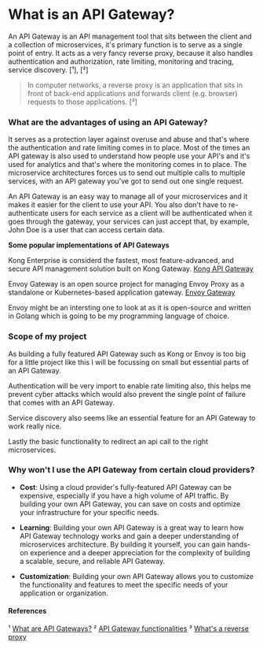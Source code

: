 # What is an API Gateway?

An API Gateway is an API management tool that sits between the client and a collection of microservices, it's primary function is to serve as a single point of entry. It acts as a very fancy reverse proxy, because it also handles authentication and authorization, rate limiting, monitoring and tracing, service discovery. [¹], [²]

> In computer networks, a reverse proxy is an application that sits in front of back-end applications and forwards client (e.g. browser) requests to those applications. [³]

### What are the advantages of using an API Gateway?

It serves as a protection layer against overuse and abuse and that's where the authentication and rate limiting comes in to place.
Most of the times an API gateway is also used to understand how people use your API's and it's used for analytics and that's where the monitoring comes in to place.
The microservice architectures forces us to send out multiple calls to multiple services, with an API gateway you've got to send out one single request.

An API Gateway is an easy way to manage all of your microservices and it makes it easier for the client to use your API. You also don't have to re-authenticate users for each service as a client will be authenticated when it goes through the gateway, your services can just accept that, by example, John Doe is a user that can access certain data.

**Some popular implementations of API Gateways**

Kong Enterprise is considerd the fastest, most feature-advanced, and secure API management solution built on Kong Gateway. [Kong API Gateway](https://konghq.com/products/kong-gateway)

Envoy Gateway is an open source project for managing Envoy Proxy as a standalone or Kubernetes-based application gateway. [Envoy Gateway](https://github.com/envoyproxy/gateway)

Envoy might be an intersting one to look at as it is open-source and written in Golang which is going to be my programming language of choice.

### Scope of my project

As building a fully featured API Gateway such as Kong or Envoy is too big for a little project like this I will be focussing on small but essential parts of an API Gateway.

Authentication will be very import to enable rate limiting also, this helps me prevent cyber attacks which would also prevent the single point of failure that comes with an API Gateway.

Service discovery also seems like an essential feature for an API Gateway to work really nice.

Lastly the basic functionality to redirect an api call to the right microservices.

### Why won't I use the API Gateway from certain cloud providers?

- **Cost**: Using a cloud provider's fully-featured API Gateway can be expensive, especially if you have a high volume of API traffic. By building your own API Gateway, you can save on costs and optimize your infrastructure for your specific needs.

- **Learning**: Building your own API Gateway is a great way to learn how API Gateway technology works and gain a deeper understanding of microservices architecture. By building it yourself, you can gain hands-on experience and a deeper appreciation for the complexity of building a scalable, secure, and reliable API Gateway.

- **Customization**: Building your own API Gateway allows you to customize the functionality and features to meet the specific needs of your application or organization.

#### References

¹ [What are API Gateways?](https://www.redhat.com/en/topics/api/what-does-an-api-gateway-do#:~:text=An%20API%20gateway%20is,return%20the%20appropriate%20result.)
² [API Gateway functionalities](https://www.solo.io/topics/api-gateway/api-gateway-security/#:~:text=The%20primary%20function%20of%20an%20API%20gateway%20is%20to%20serve%20as%20the%20single%20entry%20point%20for%20all%20data%2C%20applications%2C%20and%20services)
³ [What's a reverse proxy](<https://en.wikipedia.org/wiki/Reverse_proxy#:~:text=In%20computer%20networks%2C%20a%20reverse%20proxy%20is%20an%20application%20that%20sits%20in%20front%20of%20back%2Dend%20applications%20and%20forwards%20client%20(e.g.%20browser)%20requests%20to%20those%20applications.>)
